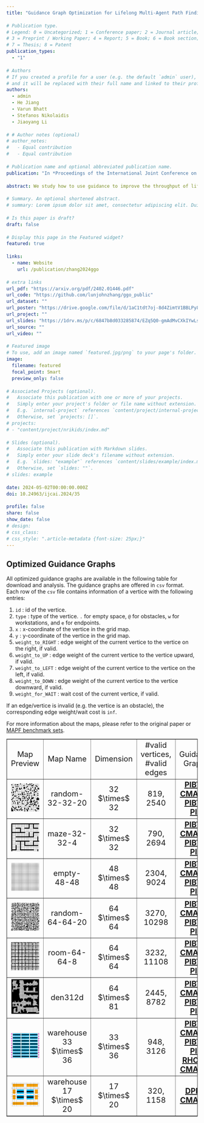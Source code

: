 ```yaml
---
title: "Guidance Graph Optimization for Lifelong Multi-Agent Path Finding"

# Publication type.
# Legend: 0 = Uncategorized; 1 = Conference paper; 2 = Journal article;
# 3 = Preprint / Working Paper; 4 = Report; 5 = Book; 6 = Book section;
# 7 = Thesis; 8 = Patent
publication_types:
  - "1"

# Authors
# If you created a profile for a user (e.g. the default `admin` user), write the username (folder name) here
# and it will be replaced with their full name and linked to their profile.
authors:
  - admin
  - He Jiang
  - Varun Bhatt
  - Stefanos Nikolaidis
  - Jiaoyang Li

# # Author notes (optional)
# author_notes:
#   - Equal contribution
#   - Equal contribution

# Publication name and optional abbreviated publication name.
publication: "In *Proceedings of the International Joint Conference on Artificial Intelligence (IJCAI), August 03–09, Jeju, Korea*"

abstract: We study how to use guidance to improve the throughput of lifelong Multi-Agent Path Finding (MAPF). Previous studies have demonstrated that, while incorporating guidance, such as highways, can accelerate MAPF algorithms, this often results in a trade-off with solution quality. In addition, how to generate good guidance automatically remains largely unexplored, with current methods falling short of surpassing manually designed ones. In this work, we introduce the guidance graph as a versatile representation of guidance for lifelong MAPF, framing Guidance Graph Optimization as the task of optimizing its edge weights. We present two GGO algorithms to automatically generate guidance for arbitrary lifelong MAPF algorithms and maps. The first method directly optimizes edge weights, while the second method optimizes an update model capable of generating edge weights. Empirically, we show that (1) our guidance graphs improve the throughput of three representative lifelong MAPF algorithms in eight benchmark maps, and (2) our update model can generate guidance graphs for as large as $93 \times 91$ maps and as many as 3,000 agents.

# Summary. An optional shortened abstract.
# summary: Lorem ipsum dolor sit amet, consectetur adipiscing elit. Duis posuere tellus ac convallis placerat. Proin tincidunt magna sed ex sollicitudin condimentum.

# Is this paper is draft?
draft: false

# Display this page in the Featured widget?
featured: true

links:
  - name: Website
    url: /publication/zhang2024ggo

# extra links
url_pdf: "https://arxiv.org/pdf/2402.01446.pdf"
url_code: "https://github.com/lunjohnzhang/ggo_public"
url_dataset: ""
url_poster: "https://drive.google.com/file/d/1aC1tdt7oj-8d4ZimtV1BBLPy8SCDEkxs/view?usp=sharing"
url_project: ""
url_slides: "https://1drv.ms/p/c/6847b8d033285874/EZq5Q0-gmAdMvCXkIYwLsckB2fjowNeo6jFClNztvg7OUw?e=ZkKSAC"
url_source: ""
url_video: ""

# Featured image
# To use, add an image named `featured.jpg/png` to your page's folder.
image:
  filename: featured
  focal_point: Smart
  preview_only: false

# Associated Projects (optional).
#   Associate this publication with one or more of your projects.
#   Simply enter your project's folder or file name without extension.
#   E.g. `internal-project` references `content/project/internal-project/index.md`.
#   Otherwise, set `projects: []`.
# projects:
# - "content/project/nrikids/index.md"

# Slides (optional).
#   Associate this publication with Markdown slides.
#   Simply enter your slide deck's filename without extension.
#   E.g. `slides: "example"` references `content/slides/example/index.md`.
#   Otherwise, set `slides: ""`.
# slides: example

date: 2024-05-02T00:00:00.000Z
doi: 10.24963/ijcai.2024/35

profile: false
share: false
show_date: false
# design:
# css_class:
# css_style: ".article-metadata {font-size: 25px;}"
---
```


<style>
    .no-scroll {
        overflow: hidden;
    }
    table {
        width: 100%;
        border-collapse: collapse;
    }
    td, th {
        width: 20%;
        text-align: center;
        vertical-align: middle;
        font-size: 20px;
    }
    .img-fit {
        width: 100%; /* Adjust width as needed */
        height: auto;
    }
</style>


## **Optimized Guidance Graphs**

All optimized guidance graphs are available in the following table for download and analysis. The guidance graphs are offered in `csv` format. Each row of the `csv` file contains information of a vertice with the following entries:

1. `id` : id of the vertice.
2. `type` : type of the vertice. `.` for empty space, `@` for obstacles, `w` for workstations, and `e` for endpoints.
3. `x` : x-coordinate of the vertice in the grid map.
4. `y` : y-coordinate of the vertice in the grid map.
5. `weight_to_RIGHT` : edge weight of the current vertice to the vertice on the right, if valid.
6. `weight_to_UP` : edge weight of the current vertice to the vertice upward, if valid.
7. `weight_to_LEFT` : edge weight of the current vertice to the vertice on the left, if valid.
8. `weight_to_DOWN` : edge weight of the current vertice to the vertice downward, if valid.
9.  `weight_for_WAIT` : wait cost of the current vertice, if valid.

If an edge/vertice is invalid (e.g. the vertice is an obstacle), the corresponding edge weight/wait cost is `inf`.

For more information about the maps, please refer to the original paper or [MAPF benchmark sets](http://mapf.info/index.php/Main/Benchmarks).


<table border="1px" class="no-scroll">
    <tr>
        <td> Map Preview </td>
        <td> Map Name </td>
        <td> Dimension </td>
        <td> #valid vertices, #valid edges </td>
        <td> Guidance Graphs </td>
    </tr>
    <tr>
        <td> <img src="maps/random-32-32-20.png" class="img-fit"></td>
        <td style="vertical-align: middle;"> random-32-32-20 </td>
        <td style="vertical-align: middle;"> 32 $\times$ 32 </td>
        <td style="vertical-align: middle;"> 819, 2540</td>
        <td style="vertical-align: middle;">
            <strong><u><a href="g_graph/pibt_random_cma-es_32x32_400_agents_four-way-move.csv" download> PIBT + CMA-ES</a></u><br></strong>
            <strong><u><a href="g_graph/pibt_random_cma-es_piu-transfer_32x32_400_agents_four-way-move.csv" download> PIBT + PIU </a></u></strong>
        </td>
    </tr>
    <tr>
        <td> <img src="maps/maze-32-32-4.png" class="img-fit"></td>
        <td style="vertical-align: middle;"> maze-32-32-4 </td>
        <td style="vertical-align: middle;"> 32 $\times$ 32 </td>
        <td style="vertical-align: middle;"> 790, 2694</td>
        <td style="vertical-align: middle;">
            <strong><u><a href="g_graph/pibt_maze-32-32-4_cma-es_400_agents_four-way-move_g_graph.csv" download> PIBT + CMA-ES</a></u><br></strong>
            <strong><u><a href="g_graph/pibt_maze-32-32-4_cma-es-piu_400_agents_four-way-move_g_graph.csv" download> PIBT + PIU </a></u></strong>
        </td>
    </tr>
    <tr>
        <td> <img src="maps/empty-48-48.png" class="img-fit"></td>
        <td style="vertical-align: middle;"> empty-48-48 </td>
        <td style="vertical-align: middle;"> 48 $\times$ 48 </td>
        <td style="vertical-align: middle;"> 2304, 9024</td>
        <td style="vertical-align: middle;">
            <strong><u><a href="g_graph/pibt_empty-48-48_cma-es_1000_agents_four-way-move_g_graph.csv" download> PIBT + CMA-ES</a></u><br></strong>
            <strong><u><a href="g_graph/pibt_empty-48-48_cma-es-piu_1000_agents_four-way-move_g_graph.csv" download> PIBT + PIU </a></u></strong>
        </td>
    </tr>
    <tr>
        <td> <img src="maps/random-64-64-20.png" class="img-fit"></td>
        <td style="vertical-align: middle;"> random-64-64-20 </td>
        <td style="vertical-align: middle;"> 64 $\times$ 64 </td>
        <td style="vertical-align: middle;"> 3270, 10298</td>
        <td style="vertical-align: middle;">
            <strong><u><a href="g_graph/pibt_random-64-64-20_cma-es_1500_agents_four-way-move_g_graph.csv" download> PIBT + CMA-ES</a></u><br></strong>
            <strong><u><a href="g_graph/pibt_random-64-64-20_cma-es-piu_1500_agents_four-way-move_g_graph.csv" download> PIBT + PIU </a></u></strong>
        </td>
    </tr>
    <tr>
        <td><img src="maps/room-64-64-8.png" class="img-fit"></td>
        <td style="vertical-align: middle;"> room-64-64-8 </td>
        <td style="vertical-align: middle;"> 64 $\times$ 64 </td>
        <td style="vertical-align: middle;"> 3232, 11108 </td>
        <td style="vertical-align: middle;">
            <strong><u><a href="g_graph/pibt_room_cma-es_64x64_1500_agents_four-way-move.csv" download> PIBT + CMA-ES</a></u><br></strong>
            <strong><u><a href="g_graph/pibt_room_cma-es-piu-transfer_64x64_1500_agents_four-way-move.json.csv" download> PIBT + PIU </a></u></strong>
        </td>
    </tr>
    <tr>
        <td> <img src="maps/den312d.png" class="img-fit"></td>
        <td style="vertical-align: middle;"> den312d </td>
        <td style="vertical-align: middle;"> 64 $\times$ 81 </td>
        <td style="vertical-align: middle;"> 2445, 8782</td>
        <td style="vertical-align: middle;">
            <strong><u><a href="g_graph/pibt_den312d_cma-es_1200_agents_four-way-move_g_graph.csv" download> PIBT + CMA-ES</a></u><br></strong>
            <strong><u><a href="g_graph/pibt_den312d_cma-es-piu_1200_agents_four-way-move_g_graph.csv" download> PIBT + PIU </a></u></strong>
        </td>
    </tr>
    <tr>
        <td><img src="maps/kiva_large_w_mode.png" class="img-fit"></td>
        <td style="vertical-align: middle;"> warehouse 33 $\times$ 36 </td>
        <td style="vertical-align: middle;"> 33 $\times$ 36 </td>
        <td style="vertical-align: middle;"> 948, 3126 </td>
        <td style="vertical-align: middle;">
            <strong><u><a href="g_graph/pibt_warehouse-33x36_w_mode_cma-es_400_agents_four-way-move.csv" download> PIBT + CMA-ES</a></u><br></strong>
            <strong><u><a href="g_graph/pibt_warehouse-33x36_w_mode_cma-es-piu-transfer_400_agents_four-way-move.csv" download> PIBT + PIU </a></u><br></strong>
            <strong><u><a href="g_graph/kiva_33x36_human_cma-es_opt_220_agents.csv" download> RHCR + CMA-ES</a></u><br></strong>
        </td>
    </tr>
    <tr>
        <td><img src="maps/kiva_small_r_mode.png" class="img-fit"></td>
        <td style="vertical-align: middle;"> warehouse 17 $\times$ 20 </td>
        <td style="vertical-align: middle;"> 17 $\times$ 20 </td>
        <td style="vertical-align: middle;"> 320, 1158 </td>
        <td style="vertical-align: middle;">
            <strong><u><a href="g_graph/kiva_dpp_17x20_human_cma-es_opt_88_agents.csv" download> DPP + CMA-ES</a></u><br></strong>
        </td>
    </tr>
</table>